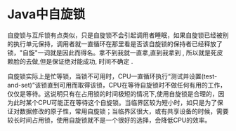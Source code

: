 # Java中自旋锁

自旋锁与互斥锁有点类似，只是自旋锁不会引起调用者睡眠，如果自旋锁已经被别的执行单元保持，调用者就一直循环在那里看是否该自旋锁的保持者已经释放了锁，"自旋"一词就是因此而得名。拿不到我就一直拿,直到我拿到 , 所以就是死皮赖脸的去做,但是保证绝对能成功, 时间不确定 . 



自旋锁实际上是忙等锁，当锁不可用时，CPU一直循环执行“测试并设置(test-and-set)”该锁直到可用而取得该锁，CPU在等待自旋锁时不做任何有用的工作，仅仅是等待。这说明只有在占用锁的时间极短的情况下,使用自旋锁是合理的，因为此时某个CPU可能正在等待这个自旋锁。当临界区较为短小时，如只是为了保证对数据修改的原子性，常用自旋锁；当临界区很大，或有共享设备的时候，需要较长时间占用锁，使用自旋锁就不是一个很好的选择，会降低CPU的效率。





